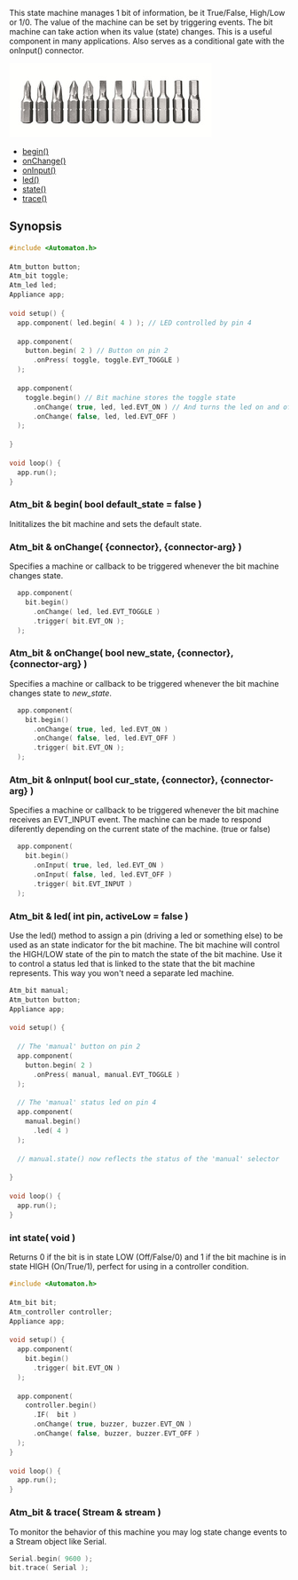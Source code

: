 This state machine manages 1 bit of information, be it True/False, High/Low or 1/0. The value of the machine can be set by triggering events. The bit machine can take action when its value (state) changes. This is a useful component in many applications. Also serves as a conditional gate with the onInput() connector.

![Bit](images/bit-smaller.jpg)

<!-- md-tocify-begin -->
* [begin()](#atm_bit--begin-bool-default_state--false-)  
* [onChange()](#atm_bit--onchange-connector-connector-arg-)  
* [onInput()](#atm_bit--oninput-bool-cur_state-connector-connector-arg-)  
* [led()](#atm_bit--led-int-pin-activelow--false-)  
* [state()](#int-state-void-)  
* [trace()](#atm_bit--trace-stream--stream-)  

<!-- md-tocify-end -->

## Synopsis ##

```c++
#include <Automaton.h>

Atm_button button;
Atm_bit toggle;
Atm_led led;
Appliance app;

void setup() {
  app.component( led.begin( 4 ) ); // LED controlled by pin 4

  app.component( 
    button.begin( 2 ) // Button on pin 2
      .onPress( toggle, toggle.EVT_TOGGLE )
  ); 

  app.component( 
    toggle.begin() // Bit machine stores the toggle state
      .onChange( true, led, led.EVT_ON ) // And turns the led on and off
      .onChange( false, led, led.EVT_OFF )
  );

}

void loop() {
  app.run();
}
```

### Atm_bit & begin( bool default_state = false ) ###

Inititalizes the bit machine and sets the default state.

### Atm_bit & onChange( {connector}, {connector-arg} ) ###

Specifies a machine or callback to be triggered whenever the bit machine changes state.

```c++
  app.component( 
    bit.begin()
      .onChange( led, led.EVT_TOGGLE )
      .trigger( bit.EVT_ON );
  );
```

### Atm_bit & onChange( bool new_state, {connector}, {connector-arg} ) ###

Specifies a machine or callback to be triggered whenever the bit machine changes state to *new_state*.

```c++
  app.component( 
    bit.begin()
      .onChange( true, led, led.EVT_ON )
      .onChange( false, led, led.EVT_OFF )
      .trigger( bit.EVT_ON );
  );
```

### Atm_bit & onInput( bool cur_state, {connector}, {connector-arg} ) ###

Specifies a machine or callback to be triggered whenever the bit machine receives an EVT_INPUT event. The machine can be made to respond diferently depending on the current state of the machine. (true or false)

```c++
  app.component( 
    bit.begin()
      .onInput( true, led, led.EVT_ON )
      .onInput( false, led, led.EVT_OFF )
      .trigger( bit.EVT_INPUT )
  );
```

### Atm_bit & led( int pin, activeLow = false ) ###

Use the led() method to assign a pin (driving a led or something else) to be used as an state indicator for the bit machine. The bit machine will control the HIGH/LOW state of the pin to match the state of the bit machine. Use it to control a status led that is linked to the state that the bit machine represents. This way you won't need a separate led machine.

```c++
Atm_bit manual;
Atm_button button;
Appliance app;

void setup() {

  // The 'manual' button on pin 2
  app.component( 
    button.begin( 2 )
      .onPress( manual, manual.EVT_TOGGLE )
  );

  // The 'manual' status led on pin 4
  app.component( 
    manual.begin()
      .led( 4 )
  );

  // manual.state() now reflects the status of the 'manual' selector

}

void loop() {
  app.run();
}

```

### int state( void ) ###

Returns 0 if the bit is in state LOW (Off/False/0) and 1 if the bit machine is in state HIGH (On/True/1), perfect for using in a controller condition.

```c++
#include <Automaton.h>

Atm_bit bit;
Atm_controller controller;
Appliance app;

void setup() {
  app.component( 
    bit.begin() 
      .trigger( bit.EVT_ON )
  );
  
  app.component( 
    controller.begin()
      .IF(  bit )
      .onChange( true, buzzer, buzzer.EVT_ON )
      .onChange( false, buzzer, buzzer.EVT_OFF )
  );
}

void loop() {
  app.run();
}

```

### Atm_bit & trace( Stream & stream ) ###

To monitor the behavior of this machine you may log state change events to a Stream object like Serial.

```c++
Serial.begin( 9600 );
bit.trace( Serial );
```


